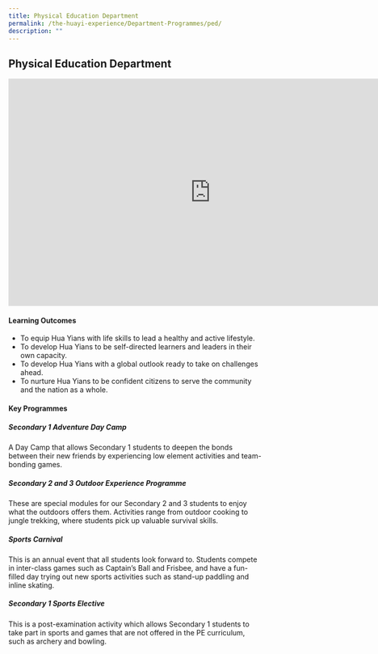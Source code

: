 ```yaml
---
title: Physical Education Department
permalink: /the-huayi-experience/Department-Programmes/ped/
description: ""
---
```

## Physical Education Department

<iframe allowfullscreen="true" height="450" width="800" frameborder="0" src="https://docs.google.com/presentation/d/e/2PACX-1vRz1UkXS19MLH-CVVz7nvWS3B7BM1jnhLv1L5v19KByv8rSlYWYsAoEYbzjF8ml-zENVtlDpAtMd_9b/embed?start=false&amp;loop=false&amp;delayms=3000"></iframe>

#### Learning Outcomes

*   To equip Hua Yians with life skills to lead a healthy and active lifestyle.&nbsp;
*   To develop Hua Yians to be self-directed learners and leaders in their own capacity.&nbsp;
*   To develop Hua Yians with a global outlook ready to take on challenges ahead.&nbsp;
*   To nurture Hua Yians to be confident citizens to serve the community and the nation as a whole.

#### Key Programmes

##### Secondary 1 Adventure Day Camp

A Day Camp that allows Secondary 1 students to deepen the bonds between their new friends by experiencing low element activities and team-bonding games.

##### Secondary 2 and 3 Outdoor Experience Programme

These are special modules for our Secondary 2 and 3 students to enjoy what the outdoors offers them. Activities range from outdoor cooking to jungle trekking, where students pick up valuable survival skills.

##### Sports Carnival

This is an annual event that all students look forward to. Students compete in inter-class games such as Captain’s Ball and Frisbee, and have a fun-filled day trying out new sports activities such as stand-up paddling and inline skating.

##### Secondary 1 Sports Elective

This is a post-examination activity which allows Secondary 1 students to take part in sports and games that are not offered in the PE curriculum, such as archery and bowling.